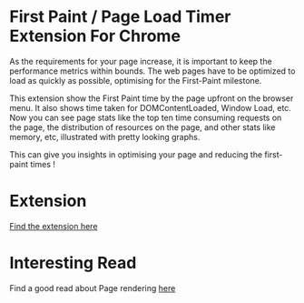 # First Paint / Page Load Timer Extension For Chrome

As the requirements for your page increase, it is important to keep the performance metrics within bounds. The web pages have to be optimized to load as quickly as possible, optimising for the First-Paint milestone. 

This extension show the First Paint time by the page upfront on the browser menu. It also shows time taken for DOMContentLoaded, Window Load, etc. Now you can see page stats like the top ten time consuming requests on the page, the distribution of resources on the page, and other stats like memory, etc, illustrated with pretty looking graphs. 

This can give you insights in optimising your page and reducing the first-paint times !


# Extension 
[Find the extension here](https://chrome.google.com/webstore/detail/first-paint-page-load-num/bjkmldgdbbehjahimccnckggoofdommo)


# Interesting Read 
Find a good read about Page rendering [here](https://developers.google.com/web/fundamentals/performance/critical-rendering-path/analyzing-crp)
